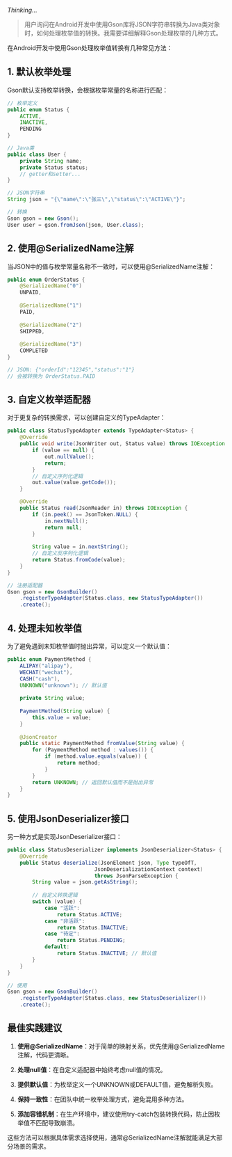 *Thinking...*

> 用户询问在Android开发中使用Gson库将JSON字符串转换为Java类对象时，如何处理枚举值的转换。我需要详细解释Gson处理枚举的几种方式。

在Android开发中使用Gson处理枚举值转换有几种常见方法：

## 1. 默认枚举处理

Gson默认支持枚举转换，会根据枚举常量的名称进行匹配：

```java
// 枚举定义
public enum Status {
    ACTIVE,
    INACTIVE,
    PENDING
}

// Java类
public class User {
    private String name;
    private Status status;
    // getter和setter...
}

// JSON字符串
String json = "{\"name\":\"张三\",\"status\":\"ACTIVE\"}";

// 转换
Gson gson = new Gson();
User user = gson.fromJson(json, User.class);
```

## 2. 使用@SerializedName注解

当JSON中的值与枚举常量名称不一致时，可以使用@SerializedName注解：

```java
public enum OrderStatus {
    @SerializedName("0")
    UNPAID,
    
    @SerializedName("1")
    PAID,
    
    @SerializedName("2")
    SHIPPED,
    
    @SerializedName("3")
    COMPLETED
}

// JSON: {"orderId":"12345","status":"1"}
// 会被转换为 OrderStatus.PAID
```

## 3. 自定义枚举适配器

对于更复杂的转换需求，可以创建自定义的TypeAdapter：

```java
public class StatusTypeAdapter extends TypeAdapter<Status> {
    @Override
    public void write(JsonWriter out, Status value) throws IOException {
        if (value == null) {
            out.nullValue();
            return;
        }
        // 自定义序列化逻辑
        out.value(value.getCode());
    }

    @Override
    public Status read(JsonReader in) throws IOException {
        if (in.peek() == JsonToken.NULL) {
            in.nextNull();
            return null;
        }
        
        String value = in.nextString();
        // 自定义反序列化逻辑
        return Status.fromCode(value);
    }
}

// 注册适配器
Gson gson = new GsonBuilder()
    .registerTypeAdapter(Status.class, new StatusTypeAdapter())
    .create();
```

## 4. 处理未知枚举值

为了避免遇到未知枚举值时抛出异常，可以定义一个默认值：

```java
public enum PaymentMethod {
    ALIPAY("alipay"),
    WECHAT("wechat"),
    CASH("cash"),
    UNKNOWN("unknown"); // 默认值
    
    private String value;
    
    PaymentMethod(String value) {
        this.value = value;
    }
    
    @JsonCreator
    public static PaymentMethod fromValue(String value) {
        for (PaymentMethod method : values()) {
            if (method.value.equals(value)) {
                return method;
            }
        }
        return UNKNOWN; // 返回默认值而不是抛出异常
    }
}
```

## 5. 使用JsonDeserializer接口

另一种方式是实现JsonDeserializer接口：

```java
public class StatusDeserializer implements JsonDeserializer<Status> {
    @Override
    public Status deserialize(JsonElement json, Type typeOfT, 
                            JsonDeserializationContext context) 
                            throws JsonParseException {
        String value = json.getAsString();
        
        // 自定义转换逻辑
        switch (value) {
            case "活跃":
                return Status.ACTIVE;
            case "非活跃":
                return Status.INACTIVE;
            case "待定":
                return Status.PENDING;
            default:
                return Status.INACTIVE; // 默认值
        }
    }
}

// 使用
Gson gson = new GsonBuilder()
    .registerTypeAdapter(Status.class, new StatusDeserializer())
    .create();
```

## 最佳实践建议

1. **使用@SerializedName**：对于简单的映射关系，优先使用@SerializedName注解，代码更清晰。

2. **处理null值**：在自定义适配器中始终考虑null值的情况。

3. **提供默认值**：为枚举定义一个UNKNOWN或DEFAULT值，避免解析失败。

4. **保持一致性**：在团队中统一枚举处理方式，避免混用多种方法。

5. **添加容错机制**：在生产环境中，建议使用try-catch包装转换代码，防止因枚举值不匹配导致崩溃。

这些方法可以根据具体需求选择使用，通常@SerializedName注解就能满足大部分场景的需求。